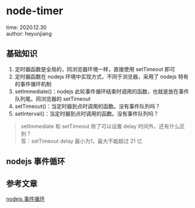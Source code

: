# node-timer

time: 2020.12.30  
author: heyunjiang

## 基础知识

1. 定时器函数是全局的，同浏览器环境一样，直接使用 setTimeout 即可
2. 定时器函数在 nodejs 环境中实现方式，不同于浏览器，采用了 nodejs 特有的事件循环机制
3. setImmediate()：nodejs 此轮事件循环结束时调用的函数，也就是放在事件队列尾。同浏览器的 setTimeout
4. setTimeout()：当定时器到点时调用的函数。没有事件队列吗？
5. setInterval()：当定时器到点时调用的函数。没有事件队列吗？

> setImmediate 和 setTimeout 除了可以设置 delay 时间外，还有什么区别？  
> 答：setTimeout delay 最小为1，最大不能超过 21 亿

## nodejs 事件循环

## 参考文章

[nodejs 事件循环](https://nodejs.org/en/docs/guides/event-loop-timers-and-nexttick/#setimmediate-vs-settimeout)
